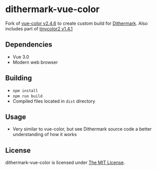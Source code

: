 # dithermark-vue-color

Fork of [vue-color v2.4.6](https://github.com/xiaokaike/vue-color) to create custom build for [Dithermark](https://github.com/allen-garvey/dithermark). Also includes part of [tinycolor2 v1.4.1](https://github.com/bgrins/TinyColor)

## Dependencies

* Vue 3.0
* Modern web browser

## Building

* `npm install`
* `npm run build`
* Compiled files located in `dist` directory

## Usage

* Very similar to vue-color, but see Dithermark source code a better understanding of how it works

## License

dithermark-vue-color is licensed under [The MIT License](LICENSE).
